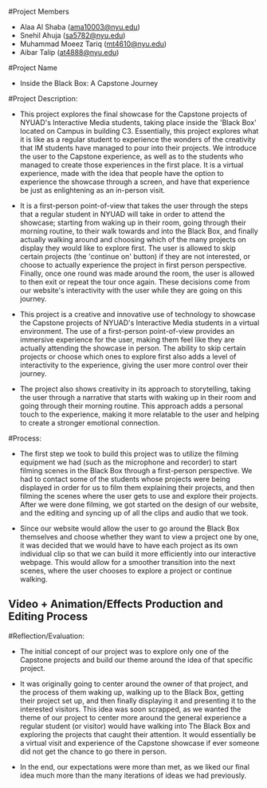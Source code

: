 
#Project Members
- Alaa Al Shaba (ama10003@nyu.edu)
- Snehil Ahuja (sa5782@nyu.edu)
- Muhammad Moeez Tariq (mt4610@nyu.edu)
- Aibar Talip (at4888@nyu.edu)


#Project Name
- Inside the Black Box: A Capstone Journey


#Project Description: 

- This project explores the final showcase for the Capstone projects of NYUAD's Interactive Media students, taking place inside the 'Black Box' located on Campus in building C3. Essentially, this project explores what it is like as a regular student to experience the wonders of the creativity that IM students have managed to pour into their projects. We introduce the user to the Capstone experience, as well as to the students who managed to create those experiences in the first place. It is a virtual experience, made with the idea that people have the option to experience the showcase through a screen, and have that experience be just as enlightening as an in-person visit.

- It is a first-person point-of-view that takes the user through the steps that a regular student in NYUAD will take in order to attend the showcase; starting from waking up in their room, going through their morning routine, to their walk towards and into the Black Box, and finally actually walking around and choosing which of the many projects on display they would like to explore first. The user is allowed to skip certain projects (the 'continue on' button) if they are not interested, or choose to actually experience the project in first person perspective. Finally, once one round was made around the room, the user is allowed to then exit or repeat the tour once again. These decisions come from our website's interactivity with the user while they are going on this journey.

- This project is a creative and innovative use of technology to showcase the Capstone projects of NYUAD's Interactive Media students in a virtual environment. The use of a first-person point-of-view provides an immersive experience for the user, making them feel like they are actually attending the showcase in person. The ability to skip certain projects or choose which ones to explore first also adds a level of interactivity to the experience, giving the user more control over their journey.

- The project also shows creativity in its approach to storytelling, taking the user through a narrative that starts with waking up in their room and going through their morning routine. This approach adds a personal touch to the experience, making it more relatable to the user and helping to create a stronger emotional connection.


#Process: 

- The first step we took to build this project was to utilize the filming equipment we had (such as the microphone and recorder) to start filming scenes in the Black Box through a first-person perspective. We had to contact some of the students whose projects were being displayed in order for us to film them explaining their projects, and then filming the scenes where the user gets to use and explore their projects. After we were done filming, we got started on the design of our website, and the editing and syncing up of all the clips and audio that we took. 

- Since our website would allow the user to go around the Black Box themselves and choose whether they want to view a project one by one, it was decided that we would have to have each project as its own individual clip so that we can build it more efficiently into our interactive webpage. This would allow for a smoother transition into the next scenes, where the user chooses to explore a project or continue walking.

## Video + Animation/Effects Production and Editing Process


#Reflection/Evaluation: 

- The initial concept of our project was to explore only one of the Capstone projects and build our theme around the idea of that specific project. 

- It was originally going to center around the owner of that project, and the process of them waking up, walking up to the Black Box, getting their project set up, and then finally displaying it and presenting it to the interested visitors. This idea was soon scrapped, as we wanted the theme of our project to center more around the general experience a regular student (or visitor) would have walking into The Black Box and exploring the projects that caught their attention. It would essentially be a virtual visit and experience of the Capstone showcase if ever someone did not get the chance to go there in person.

- In the end, our expectations were more than met, as we liked our final idea much more than the many iterations of ideas we had previously. 



